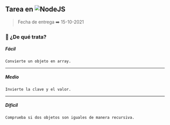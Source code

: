 ## Tarea en ![NodeJS](https://img.shields.io/badge/node.js-6DA55F?style=for-the-badge&logo=node.js&logoColor=white)

> Fecha de entrega ➡️ 15-10-2021

### 🧠 ¿De qué trata?

##### Fácil

`Convierte un objeto en array.`

---
##### Medio

`Invierte la clave y el valor.`

---

##### Difícil

`Comprueba si dos objetos son iguales de manera recursiva.`